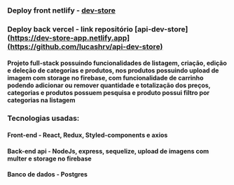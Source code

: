### Deploy front netlify - [dev-store](https://dev-store-app.netlify.app)
### Deploy back vercel - link repositório [api-dev-store](https://dev-store-app.netlify.app](https://github.com/lucashrv/api-dev-store)

#### Projeto full-stack possuindo funcionalidades de listagem, criação, edição e deleção de categorias e produtos, nos produtos possuindo upload de imagem com storage no firebase, com funcionalidade de carrinho podendo adicionar ou remover quantidade e totalização dos preços, categorias e produtos possuem pesquisa e produto possui filtro por categorias na listagem

### Tecnologias usadas:
#### Front-end - React, Redux, Styled-components e axios
#### Back-end api - NodeJs, express, sequelize, upload de imagens com multer e storage no firebase
#### Banco de dados - Postgres
